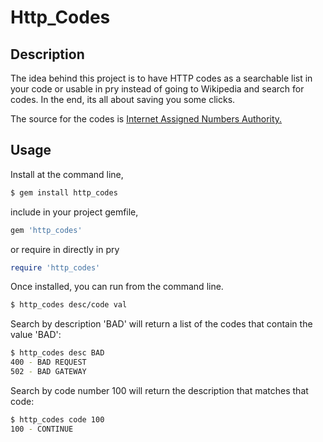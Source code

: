 # Http_Codes

## Description
The idea behind this project is to have HTTP codes as a searchable list in your code or usable in pry
instead of going to Wikipedia and search for codes. In the end, its all about saving you some clicks.

The source for the codes is [Internet Assigned Numbers Authority.](http://www.iana.org/assignments/http-status-codes/http-status-codes-1.csv)

## Usage
Install at the command line,
```sh
$ gem install http_codes
```
include in your project gemfile,
```ruby
gem 'http_codes'
```
or require in directly in pry
```ruby
require 'http_codes'
```
Once installed, you can run from the command line.
```sh
$ http_codes desc/code val
```
Search by description 'BAD' will return a list of the codes that contain the value 'BAD':
```sh
$ http_codes desc BAD
400 - BAD REQUEST
502 - BAD GATEWAY
```
Search by code number 100 will return the description that matches that code:
```sh
$ http_codes code 100
100 - CONTINUE
```
